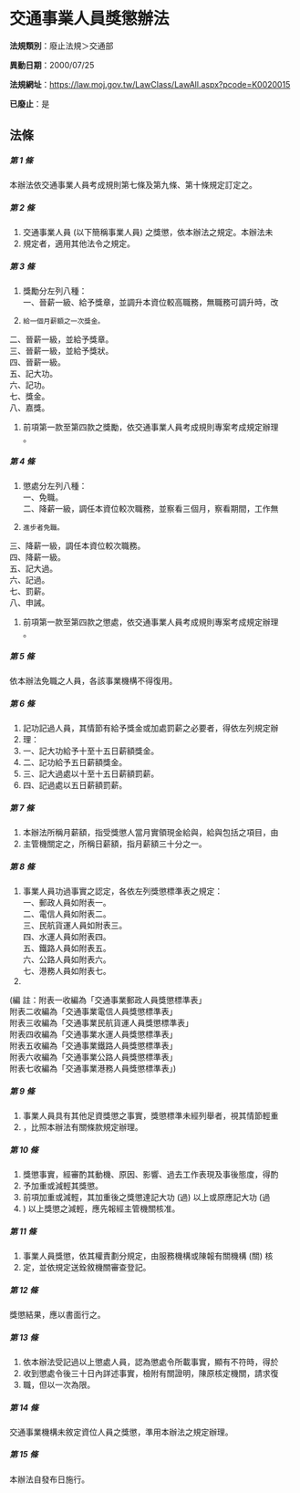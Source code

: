 # 交通事業人員獎懲辦法

**法規類別**：廢止法規＞交通部

**異動日期**：2000/07/25  

**法規網址**：https://law.moj.gov.tw/LawClass/LawAll.aspx?pcode=K0020015

**已廢止**：是



## 法條
##### 第 1 條
本辦法依交通事業人員考成規則第七條及第九條、第十條規定訂定之。

##### 第 2 條
1. 交通事業人員 (以下簡稱事業人員) 之獎懲，依本辦法之規定。本辦法未
1. 規定者，適用其他法令之規定。

##### 第 3 條
1. 獎勵分左列八種：  
一、晉薪一級、給予獎章，並調升本資位較高職務，無職務可調升時，改
1.     給一個月薪額之一次獎金。  
二、晉薪一級，並給予獎章。  
三、晉薪一級，並給予獎狀。  
四、晉薪一級。  
五、記大功。  
六、記功。  
七、獎金。  
八、嘉獎。
1. 前項第一款至第四款之獎勵，依交通事業人員考成規則專案考成規定辦理  
。

##### 第 4 條
1. 懲處分左列八種：  
一、免職。  
二、降薪一級，調任本資位較次職務，並察看三個月，察看期間，工作無
1.     進步者免職。  
三、降薪一級，調任本資位較次職務。  
四、降薪一級。  
五、記大過。  
六、記過。  
七、罰薪。  
八、申誡。
1. 前項第一款至第四款之懲處，依交通事業人員考成規則專案考成規定辦理  
。

##### 第 5 條
依本辦法免職之人員，各該事業機構不得復用。

##### 第 6 條
1. 記功記過人員，其情節有給予獎金或加處罰薪之必要者，得依左列規定辦
1. 理：
1. 一、記大功給予十至十五日薪額獎金。
1. 二、記功給予五日薪額獎金。
1. 三、記大過處以十至十五日薪額罰薪。
1. 四、記過處以五日薪額罰薪。

##### 第 7 條
1. 本辦法所稱月薪額，指受獎懲人當月實領現金給與，給與包括之項目，由
1. 主管機關定之，所稱日薪額，指月薪額三十分之一。

##### 第 8 條
1. 事業人員功過事實之認定，各依左列獎懲標準表之規定：  
一、郵政人員如附表一。  
二、電信人員如附表二。  
三、民航貨運人員如附表三。  
四、水運人員如附表四。  
五、鐵路人員如附表五。  
六、公路人員如附表六。  
七、港務人員如附表七。
1.   
 (編      註：附表一收編為「交通事業郵政人員獎懲標準表」  
              附表二收編為「交通事業電信人員獎懲標準表」  
              附表三收編為「交通事業民航貨運人員獎懲標準表」  
              附表四收編為「交通事業水運人員獎懲標準表」  
              附表五收編為「交通事業鐵路人員獎懲標準表」  
              附表六收編為「交通事業公路人員獎懲標準表」  
              附表七收編為「交通事業港務人員獎懲標準表」)

##### 第 9 條
1. 事業人員具有其他足資獎懲之事實，獎懲標準未經列舉者，視其情節輕重
1. ，比照本辦法有關條款規定辦理。

##### 第 10 條
1. 獎懲事實，經審酌其動機、原因、影響、過去工作表現及事後態度，得酌
1. 予加重或減輕其獎懲。
1. 前項加重或減輕，其加重後之獎懲達記大功 (過) 以上或原應記大功 (過
1. ) 以上獎懲之減輕，應先報經主管機關核准。

##### 第 11 條
1. 事業人員獎懲，依其權責劃分規定，由服務機構或陳報有關機構 (關) 核
1. 定，並依規定送銓敘機關審查登記。

##### 第 12 條
獎懲結果，應以書面行之。

##### 第 13 條
1. 依本辦法受記過以上懲處人員，認為懲處令所載事實，顯有不符時，得於
1. 收到懲處令後三十日內詳述事實，檢附有關證明，陳原核定機關，請求復
1. 職，但以一次為限。

##### 第 14 條
交通事業機構未敘定資位人員之獎懲，準用本辦法之規定辦理。

##### 第 15 條
本辦法自發布日施行。


